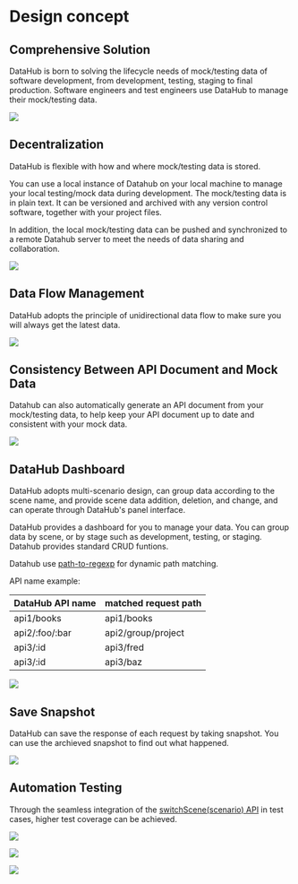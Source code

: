 # Design concept

## Comprehensive Solution

DataHub is born to solving the lifecycle needs of mock/testing data of software development, from development, testing, staging to final production. Software engineers and test engineers use DataHub to manage their mock/testing data.

![](https://cdn.nlark.com/yuque/0/2019/png/95383/1556086490725-acfac2d7-cf35-487a-969c-808c1f8ade72.png)

## Decentralization

DataHub is flexible with how and where mock/testing data is stored.

You can use a local instance of Datahub on your local machine to manage your local testing/mock data during development. The mock/testing data is in plain text. It can be versioned and archived with any version control software, together with your project files.

In addition, the local mock/testing data can be pushed and synchronized to a remote Datahub server to meet the needs of data sharing and collaboration.

![](https://cdn.nlark.com/yuque/0/2019/png/95383/1556086532480-37b7b14f-49c7-49dd-9073-6a8fbd6d4798.png)

## Data Flow Management

DataHub adopts the principle of unidirectional data flow to make sure you will always get the latest data.

![](https://cdn.nlark.com/yuque/0/2019/png/95383/1556086545198-c616ab3f-c817-4e0c-a178-4774c800f0b3.png)

## Consistency Between API Document and Mock Data

Datahub can also automatically generate an API document from your mock/testing data, to help keep your API document up to date and consistent with your mock data.

![](https://cdn.nlark.com/yuque/0/2019/png/95383/1556086563101-f3e67f48-fc7a-44ba-89af-006e5806d12f.png)

## DataHub Dashboard

DataHub adopts multi-scenario design, can group data according to the scene name, and provide scene data addition, deletion, and change, and can operate through DataHub's panel interface.

DataHub provides a dashboard for you to manage your data. You can group data by scene, or by stage such as development, testing, or staging. Datahub provides standard CRUD funtions.

Datahub use [path-to-regexp](https://github.com/pillarjs/path-to-regexp) for dynamic path matching.

API name example:

| DataHub API name | matched request path |
| ----             | ----                 |
| api1/books       | api1/books           |
| api2/:foo/:bar   | api2/group/project   |
| api3/:id         | api3/fred            |
| api3/:id         | api3/baz             |

![](https://cdn.nlark.com/yuque/0/2019/png/95383/1556086579826-71b38922-b6f4-40e9-be7f-a530a30ad8ce.png)

## Save Snapshot

DataHub can save the response of each request by taking snapshot. You can use the archieved snapshot to find out what happened.

![](https://cdn.nlark.com/yuque/0/2019/png/95383/1556086592035-2367cbca-2521-4b10-bfd7-c8fc70577ce1.png)

## Automation Testing

Through the seamless integration of the [switchScene(scenario) API](https://macacajs.github.io/macaca-wd/#switchScene) in test cases, higher test coverage can be achieved.

![](https://cdn.nlark.com/yuque/0/2019/png/95383/1556086605998-4e6c3073-21eb-4100-87e2-e1f15dd4115a.png)

![](https://cdn.nlark.com/yuque/0/2019/png/95383/1556086618676-859c45b0-bd38-40e0-8886-3d06607ac19d.png)

![](https://cdn.nlark.com/yuque/0/2019/png/95383/1556086630693-5b7d1828-087f-4c15-85a4-1959f3c4fb3a.png)
